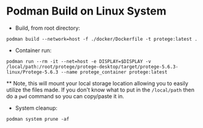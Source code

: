 # Podman Build on Linux System
- Build, from root directory:
```
podman build --network=host -f ./docker/Dockerfile -t protege:latest .
```

- Container run:
```
podman run --rm -it --net=host -e DISPLAY=$DISPLAY -v /local/path:/root/protege/protege-desktop/target/protege-5.6.3-linux/Protege-5.6.3 --name protege_container protege:latest
```
** Note, this will mount your local storage location allowing you to easily utilize the files made. If you don't know what to put in the `/local/path` then do a `pwd` command so you can copy/paste it in.

- System cleanup:
```
podman system prune -af
```
